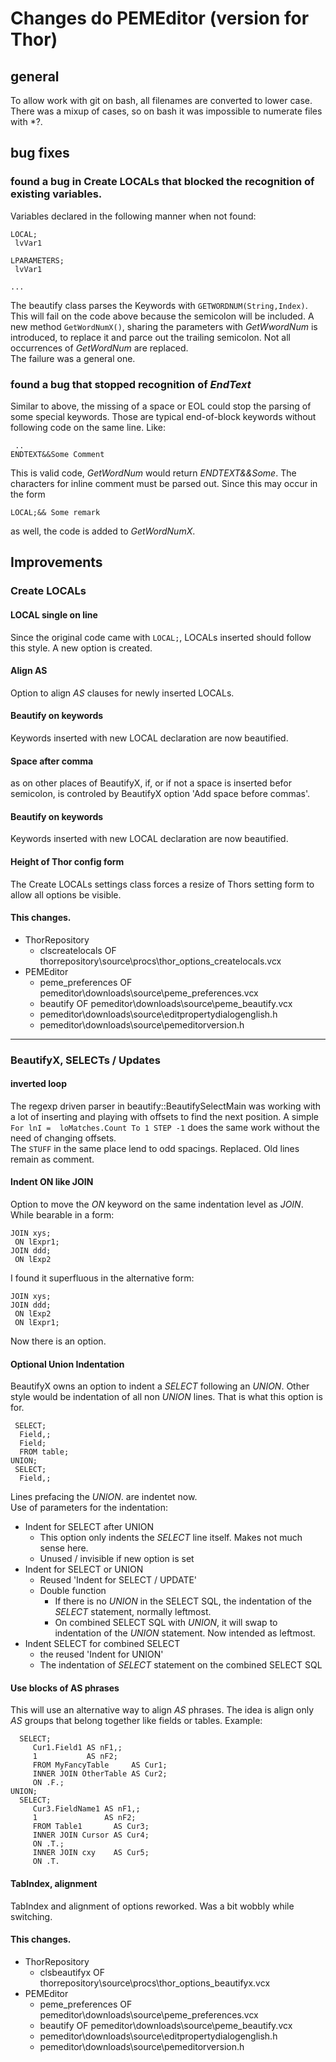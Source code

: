# Changes do PEMEditor (version for Thor)
## general
To allow work with git on bash, all filenames are converted to lower case.
There was a mixup of cases, so on bash it was impossible to numerate files with *?.
## bug fixes
### found a bug in Create LOCALs that blocked the recognition of existing variables.
Variables declared in the following manner when not found:
```
LOCAL;
 lvVar1

LPARAMETERS;
 lvVar1
 
...
```
The beautify class parses the Keywords with `GETWORDNUM(String,Index)`.
This will fail on the code above because the semicolon will be included.
A new method `GetWordNumX()`, sharing the parameters with *GetWwordNum* is introduced,
to replace it and parce out the trailing semicolon.
Not all occurrences of *GetWordNum* are replaced.   
The failure was a general one.

### found a bug that stopped recognition of *EndText*
Similar to above, the missing of a space or EOL could stop the parsing of some special keywords. 
Those are typical end-of-block keywords without following code on the same line. Like:
```
 ..
ENDTEXT&&Some Comment
```
This is valid code, *GetWordNum* would return *ENDTEXT&&Some*.
The characters for inline comment must be parsed out. Since this may occur in the form
```
LOCAL;&& Some remark
```
as well, the code is added to *GetWordNumX*.

## Improvements
### Create LOCALs
#### LOCAL single on line
Since the original code came with `LOCAL;`, LOCALs inserted should follow this style.
A new option is created.
#### Align AS
Option to align *AS* clauses for newly inserted LOCALs.
#### Beautify on keywords
Keywords inserted with new LOCAL declaration are now beautified.
#### Space after comma
as on other places of BeautifyX, if, or if not a space is inserted befor semicolon, is controled by BeautifyX option 'Add space before commas'.
#### Beautify on keywords
Keywords inserted with new LOCAL declaration are now beautified.
#### Height of Thor config form
The Create LOCALs settings class forces a resize of Thors setting form
to allow all options be visible.   
#### This changes.
- ThorRepository
   - clscreatelocals OF thorrepository\source\procs\thor_options_createlocals.vcx
- PEMEditor
   - peme_preferences OF pemeditor\downloads\source\peme_preferences.vcx
   - beautify OF pemeditor\downloads\source\peme_beautify.vcx
   - pemeditor\downloads\source\editpropertydialogenglish.h
   - pemeditor\downloads\source\pemeditorversion.h   
   
---------------
### BeautifyX, SELECTs / Updates
#### inverted loop
The regexp driven parser in beautify::BeautifySelectMain was working with a lot of inserting
and playing with offsets to find the next position.
A simple `For lnI =  loMatches.Count To 1 STEP -1` does the same work
without the need of changing offsets.   
The `STUFF` in the same place lend to odd spacings. Replaced. Old lines remain as comment.
#### Indent ON like JOIN
Option to move the *ON* keyword on the same indentation level as *JOIN*.
While bearable in a form:
```
JOIN xys;
 ON lExpr1;
JOIN ddd;
 ON lExp2
```
I found it superfluous in the alternative form:
```
JOIN xys;
JOIN ddd;
 ON lExp2
 ON lExpr1;
```
Now there is an option.
#### Optional Union Indentation
BeautifyX owns an option to indent a *SELECT* following an *UNION*.
Other style would be indentation of all non *UNION* lines.
That is what this option is for.
```
 SELECT;
  Field,;
  Field;
  FROM table;
UNION;
 SELECT;
  Field,;
```
Lines prefacing the *UNION*. are indentet now.   
Use of parameters for the indentation: 
- Indent for SELECT after UNION
   - This option only indents the *SELECT* line itself. Makes not much sense here.
   - Unused / invisible if new option is set
- Indent for SELECT or UNION
   - Reused 'Indent for SELECT / UPDATE'
   - Double function
      - If there is no *UNION* in the SELECT SQL, the indentation of the *SELECT* statement,
   normally leftmost.
      - On combined SELECT SQL with *UNION*,
   it will swap to indentation of the *UNION* statement. Now intended as leftmost.
- Indent SELECT for combined SELECT
   - the reused 'Indent for UNION'
   - The indentation of *SELECT* statement on the combined SELECT SQL
#### Use blocks of AS phrases
This will use an alternative way to align *AS* phrases.
The idea is align only *AS* groups that belong together like fields or tables.
Example:
```
  SELECT;
     Cur1.Field1 AS nF1,;
     1           AS nF2;
     FROM MyFancyTable     AS Cur1;
     INNER JOIN OtherTable AS Cur2;
     ON .F.;
UNION;
  SELECT;
     Cur3.FieldName1 AS nF1,;
     1               AS nF2;
     FROM Table1       AS Cur3;
     INNER JOIN Cursor AS Cur4;
     ON .T.;
     INNER JOIN cxy    AS Cur5;
     ON .T.
```
#### TabIndex, alignment
TabIndex and alignment of options reworked. Was a bit wobbly while switching.
#### This changes.
- ThorRepository
   - clsbeautifyx OF thorrepository\source\procs\thor_options_beautifyx.vcx
- PEMEditor
   - peme_preferences OF pemeditor\downloads\source\peme_preferences.vcx
   - beautify OF pemeditor\downloads\source\peme_beautify.vcx
   - pemeditor\downloads\source\editpropertydialogenglish.h
   - pemeditor\downloads\source\pemeditorversion.h